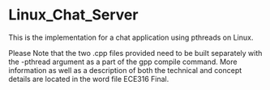 # Linux_Chat_Server
This is the implementation for a chat application using pthreads on Linux.

Please Note that the two .cpp files provided need to be built separately with the -pthread argument as a part of the gpp compile command.
More information as well as a description of both the technical and concept details are located in the word file ECE316 Final.
